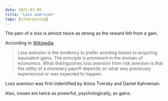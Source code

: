 ```yaml
---
date: 2021-01-09
title: "Loss aversion"
tags: [interesting]
---
```


The pain of a loss is almost twice as strong as the reward felt from a gain.

According to [Wikipedia](https://en.wikipedia.org/wiki/Loss_aversion):

> Loss aversion is the tendency to prefer avoiding losses to acquiring equivalent gains. The principle is prominent in the domain of economics. What distinguishes loss aversion from risk aversion is that the utility of a monetary payoff depends on what was previously experienced or was expected to happen.

Loss aversion was first indentified by Amos Tversky and Daniel Kahneman.

Also, losses are twice as powerful, psychologically, as gains.